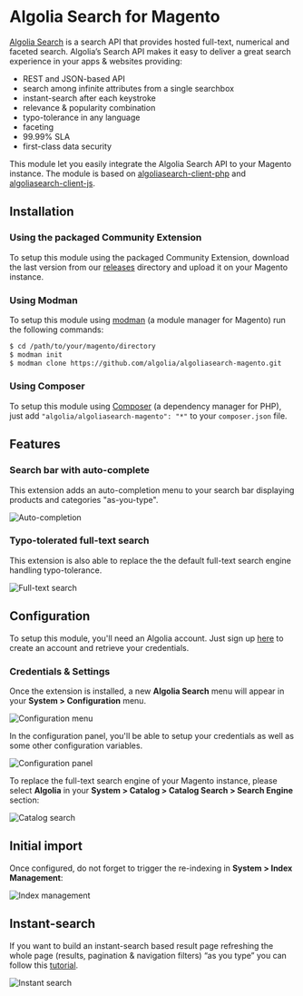 Algolia Search for Magento
==================

[Algolia Search](http://www.algolia.com) is a search API that provides hosted full-text, numerical and faceted search.
Algolia’s Search API makes it easy to deliver a great search experience in your apps & websites providing:

 * REST and JSON-based API
 * search among infinite attributes from a single searchbox
 * instant-search after each keystroke
 * relevance & popularity combination
 * typo-tolerance in any language
 * faceting
 * 99.99% SLA
 * first-class data security


This module let you easily integrate the Algolia Search API to your Magento instance. The module is based on [algoliasearch-client-php](https://github.com/algolia/algoliasearch-client-php) and [algoliasearch-client-js](https://github.com/algolia/algoliasearch-client-js).


Installation
--------------

### Using the packaged Community Extension

To setup this module using the packaged Community Extension, download the last version from our [releases](https://github.com/algolia/algoliasearch-magento/tree/master/releases) directory and upload it on your Magento instance.

### Using Modman

To setup this module using [modman](https://github.com/colinmollenhour/modman) (a module manager for Magento) run the following commands:

```sh
$ cd /path/to/your/magento/directory
$ modman init
$ modman clone https://github.com/algolia/algoliasearch-magento.git
```

### Using Composer

To setup this module using [Composer](https://getcomposer.org/) (a dependency manager for PHP), just add ```"algolia/algoliasearch-magento": "*"``` to your ```composer.json``` file.

Features
--------

### Search bar with auto-complete

This extension adds an auto-completion menu to your search bar displaying products and categories "as-you-type".

![Auto-completion](doc/auto-completion.gif)

### Typo-tolerated full-text search

This extension is also able to replace the the default full-text search engine handling typo-tolerance.

![Full-text search](doc/fts.png)


Configuration
--------------

To setup this module, you'll need an Algolia account. Just sign up [here](http://www.algolia.com/users/sign_up) to create an account and retrieve your credentials.

### Credentials & Settings

Once the extension is installed, a new **Algolia Search** menu will appear in your **System > Configuration** menu.

![Configuration menu](doc/configuration-menu.png)

In the configuration panel, you'll be able to setup your credentials as well as some other configuration variables.

![Configuration panel](doc/configuration-panel.png)

To replace the full-text search engine of your Magento instance, please select **Algolia** in your **System > Catalog > Catalog Search > Search Engine** section:

![Catalog search](doc/catalog-search.png)

Initial import
-----------------

Once configured, do not forget to trigger the re-indexing in **System > Index Management**:

![Index management](doc/index-management.png)


Instant-search
---------------

If you want to build an instant-search based result page refreshing the whole page (results, pagination & navigation filters) “as you type” you can follow this [tutorial](http://www.algolia.com/doc/tutorials/instant-search).

![Instant search](doc/instant-search.gif)
